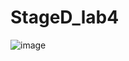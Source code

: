 # StageD_lab4
![image](https://user-images.githubusercontent.com/118039330/213912779-9e538f6c-8a29-4fa4-ad95-e049fbad496a.png)

